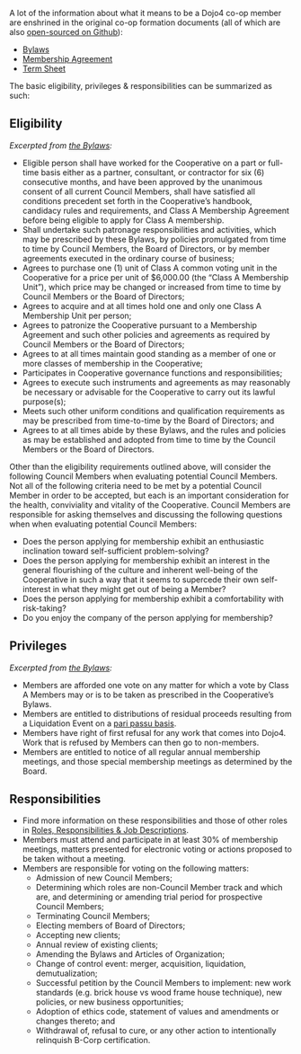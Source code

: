 A lot of the information about what it means to be a Dojo4 co-op member
are enshrined in the original co-op formation documents (all of which
are also [open-sourced on
Github](https://github.com/dojo4/policy/tree/master/co-op)):

  - [Bylaws](./bylaws.md)
  - [Membership Agreement](./membership-agreement.md)
  - [Term Sheet](./term-sheet.md)

The basic eligibility, privileges & responsibilities can be summarized
as such:

## Eligibility

*Excerpted from* [*the
Bylaws*](./bylaws.md)*:*

  - Eligible person shall have worked for the Cooperative on a part or
    full-time basis either as a partner, consultant, or contractor for
    six (6) consecutive months, and have been approved by the unanimous
    consent of all current Council Members, shall have satisfied all
    conditions precedent set forth in the Cooperative’s handbook,
    candidacy rules and requirements, and Class A Membership Agreement
    before being eligible to apply for Class A membership.
  - Shall undertake such patronage responsibilities and activities,
    which may be prescribed by these Bylaws, by policies promulgated
    from time to time by Council Members, the Board of Directors, or by
    member agreements executed in the ordinary course of business;
  - Agrees to purchase one (1) unit of Class A common voting unit in the
    Cooperative for a price per unit of $6,000.00 (the “Class A
    Membership Unit”), which price may be changed or increased from time
    to time by Council Members or the Board of Directors;
  - Agrees to acquire and at all times hold one and only one Class A
    Membership Unit per person;
  - Agrees to patronize the Cooperative pursuant to a Membership
    Agreement and such other policies and agreements as required by
    Council Members or the Board of Directors;
  - Agrees to at all times maintain good standing as a member of one or
    more classes of membership in the Cooperative;
  - Participates in Cooperative governance functions and
    responsibilities;
  - Agrees to execute such instruments and agreements as may reasonably
    be necessary or advisable for the Cooperative to carry out its
    lawful purpose(s);
  - Meets such other uniform conditions and qualification requirements
    as may be prescribed from time-to-time by the Board of Directors;
    and
  - Agrees to at all times abide by these Bylaws, and the rules and
    policies as may be established and adopted from time to time by the
    Council Members or the Board of Directors.

Other than the eligibility requirements outlined above, will consider
the following Council Members when evaluating potential Council Members.
Not all of the following criteria need to be met by a potential Council
Member in order to be accepted, but each is an important consideration
for the health, conviviality and vitality of the Cooperative. Council
Members are responsible for asking themselves and discussing the
following questions when when evaluating potential Council Members:

  - Does the person applying for membership exhibit an enthusiastic
    inclination toward self-sufficient problem-solving?
  - Does the person applying for membership exhibit an interest in the
    general flourishing of the culture and inherent well-being of the
    Cooperative in such a way that it seems to supercede their own
    self-interest in what they might get out of being a Member?
  - Does the person applying for membership exhibit a comfortability
    with risk-taking?
  - Do you enjoy the company of the person applying for membership?

  

## Privileges

*Excerpted from* [*the
Bylaws*](./bylaws.md)*:*

  - Members are afforded one vote on any matter for which a vote by
    Class A Members may or is to be taken as prescribed in the
    Cooperative’s Bylaws.
  - Members are entitled to distributions of residual proceeds resulting
    from a Liquidation Event on a [pari passu
    basis](https://www.nybarpicturebook.com/pari-passu/).
  - Members have right of first refusal for any work that comes into
    Dojo4. Work that is refused by Members can then go to non-members.
  - Members are entitled to notice of all regular annual membership
    meetings, and those special membership meetings as determined by the
    Board.

  

## Responsibilities

  - Find more information on these responsibilities and those of other
    roles in [Roles, Responsibilities & Job
    Descriptions](./roles.md).
  - Members must attend and participate in at least 30% of membership
    meetings, matters presented for electronic voting or actions
    proposed to be taken without a meeting.
  - Members are responsible for voting on the following matters:
      - Admission of new Council Members;
      - Determining which roles are non-Council Member track and which
        are, and determining or amending trial period for prospective
        Council Members;
      - Terminating Council Members;
      - Electing members of Board of Directors;
      - Accepting new clients;
      - Annual review of existing clients;
      - Amending the Bylaws and Articles of Organization;
      - Change of control event: merger, acquisition, liquidation,
        demutualization;
      - Successful petition by the Council Members to implement: new
        work standards (e.g. brick house vs wood frame house technique),
        new policies, or new business opportunities;
      - Adoption of ethics code, statement of values and amendments or
        changes thereto; and
      - Withdrawal of, refusal to cure, or any other action to
        intentionally relinquish B-Corp certification.
